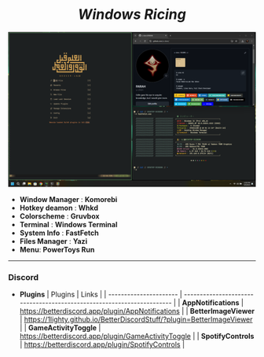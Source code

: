 <h1 align="center"><i>Windows Ricing</i></h1>

![alt text](./assets/screen.png)

- **Window Manager** : **Komorebi**
- **Hotkey deamon** : **Whkd**
- **Colorscheme** : **Gruvbox**
- **Terminal** : **Windows Terminal**
- **System Info** : **FastFetch**
- **Files Manager** : **Yazi**
- **Menu**: **PowerToys Run**

---

### Discord

- **Plugins**
  | Plugins | Links |
  | ---------------------- | ---------------------------------------------------------------------- |
  | **AppNotifications** | https://betterdiscord.app/plugin/AppNotifications |
  | **BetterImageViewer** | https://1lighty.github.io/BetterDiscordStuff/?plugin=BetterImageViewer |
  | **GameActivityToggle** | https://betterdiscord.app/plugin/GameActivityToggle |
  | **SpotifyControls** | https://betterdiscord.app/plugin/SpotifyControls |

